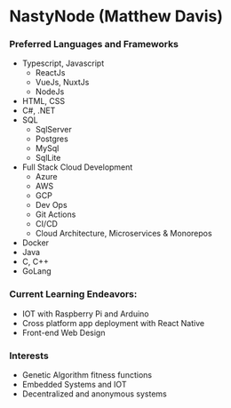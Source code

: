 <!---
nastynode/nastynode is a ✨ special ✨ repository because its `README.md` (this file) appears on your GitHub profile.
You can click the Preview link to take a look at your changes.
--->
<h1>NastyNode (Matthew Davis)</h1>
<div>
  <h3>Preferred Languages and Frameworks</h3>
  <ul>
    <li>
      Typescript, Javascript
      <ul>
        <li>ReactJs</li>
        <li>VueJs, NuxtJs</li>
        <li>NodeJs</li>
      </ul>
    </li>
    <li>HTML, CSS</li>
    <li>C#, .NET</li>
    <li>SQL
    <ul>
        <li>SqlServer</li>
        <li>Postgres</li>
        <li>MySql</li>
        <li>SqlLite</li>
      </ul>
    </li>
    <li>Full Stack Cloud Development
    <ul>
        <li>Azure</li>
        <li>AWS</li>
        <li>GCP</li>
        <li>Dev Ops</li>
        <li>Git Actions</li>
        <li>CI/CD</li>
        <li>Cloud Architecture, Microservices & Monorepos</li>
      </ul>
    </li>
    <li>Docker</li>
    <li>Java</li>
    <li>C, C++</li>
    <li>GoLang</li>
    
  </ul>
  
  <div class="mycontainer">
    <h3>Current Learning Endeavors:</h3>
    <ul>
      <li>IOT with Raspberry Pi and Arduino</li>
      <li>Cross platform app deployment with React Native</li>
      <li>Front-end Web Design</li>
    </ul>
  </div>
  
  <h3>Interests</h3>
  <ul>
    <li>Genetic Algorithm fitness functions</li>
    <li>Embedded Systems and IOT</li>
    <li>Decentralized and anonymous systems</li>
  </ul>
  
</div>
